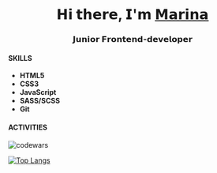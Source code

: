 <h1 align="center">𝗛𝗶 𝘁𝗵𝗲𝗿𝗲, 𝗜'𝗺 <a href="https://career.habr.com/kovalina1" target="_blank">𝗠𝗮𝗿𝗶𝗻𝗮</a> </h1>
<h3 align="center">𝗝𝘂𝗻𝗶𝗼𝗿 𝗙𝗿𝗼𝗻𝘁𝗲𝗻𝗱-𝗱𝗲𝘃𝗲𝗹𝗼𝗽𝗲𝗿</h3>
<h4 align="left"> SKILLS</h4>
<ul>
  <li><b>HTML5</b></li>
  <li><b>CSS3</b></li>
  <li><b>JavaScript</b></li>
  <li><b>SASS/SCSS</b></li>
  <li><b>Git</b></li>
</ul>

<h4 align="left"> ACTIVITIES</h4>
<img src="https://www.codewars.com/users/Marina-frontend/badges/small" alt="codewars">

[![Top Langs](https://github-readme-stats.vercel.app/api/top-langs/?username=Marina-frontend&theme=react)](https://github.com/anuraghazra/github-readme-stats)
<!--
**Marina-frontend/Marina-frontend** is a ✨ _special_ ✨ repository because its `README.md` (this file) appears on your GitHub profile.
